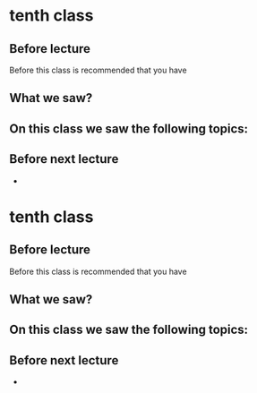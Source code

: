 # tenth class
## Before lecture
Before this class is recommended that you have

## What we saw?
On this class we saw the following topics:
-

## Before next lecture
- 
# tenth class
## Before lecture
Before this class is recommended that you have

## What we saw?
On this class we saw the following topics:
-

## Before next lecture
- 
